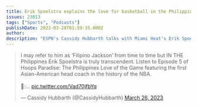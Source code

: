 ```yaml
---
title: Erik Spoelstra explains the love for basketball in the Philippines
issues: 23013
tags: ["Sports", "Podcasts"]
publishDate: 2023-03-28T01:59:35.000Z
author: 
description: "ESPN's Cassidy Hubbarth talks with Miami Heat's Erik Spoelstra, the first Asian-American NBA Head Coach, about their pioneering careers and the power of representation as they pave the way for Filipinos in the NBA." 
---
```


<blockquote class="twitter-tweet"><p lang="en" dir="ltr">I may refer to him as ‘Filipino Jackson’ from time to time but IN THE Philippines Erik Spoelstra is truly transcendent. Listen to Episode 5 of Hoops Paradise: The Philippines Love of the Game featuring the first Asian-American head coach in the history of the NBA.<br><br>🔗:… <a href="https://t.co/Vad70jfbYq">pic.twitter.com/Vad70jfbYq</a></p>&mdash; Cassidy Hubbarth (@CassidyHubbarth) <a href="https://twitter.com/CassidyHubbarth/status/1640005639807070215?ref_src=twsrc%5Etfw">March 26, 2023</a></blockquote> <script async src="https://platform.twitter.com/widgets.js" charset="utf-8"></script> 